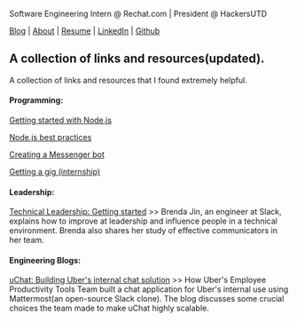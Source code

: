 <!---  Comments for SEO
Rahul Sonwalkar
Rahul Sonwalkar
Rahul Sonwalkar
UT Dallas
UT Dallas
-->
<!---  Comments for SEO
Rahul Sonwalkar
Rahul Sonwalkar
Rahul Sonwalkar
UT Dallas
UT Dallas
-->
<title> Rahul Sonwalkar | Engineer & Product </title>

Software Engineering Intern @ Rechat.com | President @ HackersUTD

[Blog](http://rahul.ru)    |   [About](http://rahul.ru/about)   |   [Resume](http://rahul.ru/RahulSonwalkar_RESUME.pdf) | [LinkedIn](https://linkedin.com/in/rahulsonwalkar23) | [Github](https://github.com/rahulsonwalkar)

## A collection of links and resources(updated).

A collection of links and resources that I found extremely helpful.

#### Programming:

[Getting started with Node.js](https://github.com/maxogden/art-of-node#the-art-of-node)

[Node.js best practices](https://www.codementor.io/mattgoldspink/nodejs-best-practices-du1086jja)

[Creating a Messenger bot](https://github.com/jw84/messenger-bot-tutorial)

[Getting a gig (internship)](https://github.com/cassidoo/getting-a-gig/blob/master/README.md)


#### Leadership:

[Technical Leadership: Getting started](https://slack.engineering/technical-leadership-getting-started-e5161b1bf85c) >>
Brenda Jin, an engineer at Slack, explains how to improve at leadership and influence people in a technical environment. Brenda also shares her study of effective communicators in her team. 

#### Engineering Blogs:

[uChat: Building Uber's internal chat solution](https://eng.uber.com/uchat/) >> How Uber's Employee Productivity Tools Team built a chat application for Uber's internal use using Mattermost(an open-source Slack clone). The blog discusses some crucial choices the team made to make uChat highly scalable.

